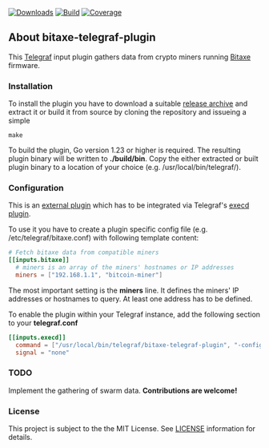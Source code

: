 [![Downloads](https://img.shields.io/github/downloads/mendelgusmao/bitaxe-telegraf-plugin/total.svg)](https://github.com/mendelgusmao/bitaxe-telegraf-plugin/releases)
[![Build](https://github.com/mendelgusmao/bitaxe-telegraf-plugin/actions/workflows/build.yml/badge.svg)](https://github.com/mendelgusmao/bitaxe-telegraf-plugin/actions/workflows/build.yml)
[![Coverage](https://sonarcloud.io/api/project_badges/measure?project=mendelgusmao_bitaxe-telegraf-plugin&metric=coverage)](https://sonarcloud.io/summary/new_code?id=mendelgusmao_bitaxe-telegraf-plugin)

## About bitaxe-telegraf-plugin
This [Telegraf](https://github.com/influxdata/telegraf) input plugin gathers data from crypto miners running [Bitaxe](https://bitaxe.org/) firmware.

### Installation
To install the plugin you have to download a suitable [release archive](https://github.com/mendelgusmao/bitaxe-telegraf-plugin/releases) and extract it or build it from source by cloning the repository and issueing a simple
```
make
```
To build the plugin, Go version 1.23 or higher is required. The resulting plugin binary will be written to **./build/bin**.
Copy the either extracted or built plugin binary to a location of your choice (e.g. /usr/local/bin/telegraf/).

### Configuration
This is an [external plugin](https://github.com/influxdata/telegraf/blob/master/docs/EXTERNAL_PLUGINS.md) which has to be integrated via Telegraf's [execd plugin](https://github.com/influxdata/telegraf/tree/master/plugins/inputs/execd).

To use it you have to create a plugin specific config file (e.g. /etc/telegraf/bitaxe.conf) with following template content:

```toml
# Fetch bitaxe data from compatible miners
[[inputs.bitaxe]]
  # miners is an array of the miners' hostnames or IP addresses 
  miners = ["192.168.1.1", "bitcoin-miner"]
```
The most important setting is the **miners** line. It defines the miners' IP addresses or hostnames to query. At least one address has to be defined.

To enable the plugin within your Telegraf instance, add the following section to your **telegraf.conf**
```toml
[[inputs.execd]]
  command = ["/usr/local/bin/telegraf/bitaxe-telegraf-plugin", "-config", "/etc/telegraf/bitaxe.conf", "-poll_interval", "60s"]
  signal = "none"
```

### TODO
Implement the gathering of swarm data. **Contributions are welcome!**

### License
This project is subject to the the MIT License.
See [LICENSE](./LICENSE) information for details.
